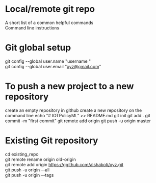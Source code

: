 # Local/remote git repo
A short list of a common helpful commands  
Command line instructions

# Git global setup
git config --global user.name "username "  
git config --global user.email "xyz@gmail.com"

# To push a new project to a new repository
create an empty repository in github 
create a new repository on the command line
echo "# IOTPolicyML" >> README.md
git init
git add . 
git commit -m "first commit"
git remote add origin <URL to the new github repo>
git push -u origin master

# Existing Git repository
cd existing_repo  
git remote rename origin old-origin  
git remote add origin https://ggithub.com/alshaboti/xyz.git  
git push -u origin --all  
git push -u origin --tags  
